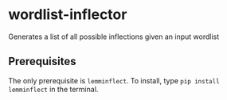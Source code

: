 # wordlist-inflector
Generates a list of all possible inflections given an input wordlist

## Prerequisites
The only prerequisite is `lemminflect`. To install, type
`pip install lemminflect` in the terminal.